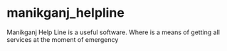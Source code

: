 # manikganj_helpline
Manikganj Help Line is a useful software. Where is a means of getting all services at the moment of emergency
